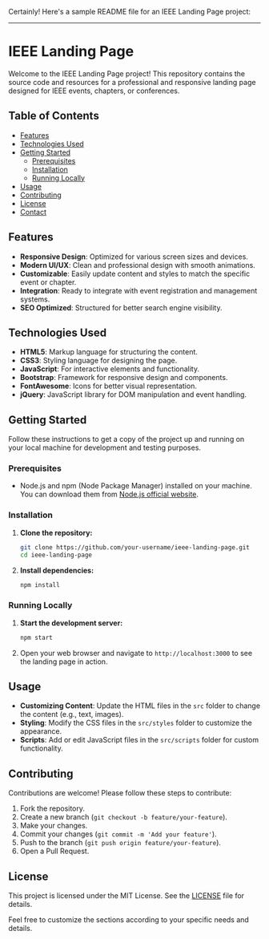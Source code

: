 Certainly! Here's a sample README file for an IEEE Landing Page project:

---

# IEEE Landing Page

Welcome to the IEEE Landing Page project! This repository contains the source code and resources for a professional and responsive landing page designed for IEEE events, chapters, or conferences.

## Table of Contents

- [Features](#features)
- [Technologies Used](#technologies-used)
- [Getting Started](#getting-started)
  - [Prerequisites](#prerequisites)
  - [Installation](#installation)
  - [Running Locally](#running-locally)
- [Usage](#usage)
- [Contributing](#contributing)
- [License](#license)
- [Contact](#contact)

## Features

- **Responsive Design**: Optimized for various screen sizes and devices.
- **Modern UI/UX**: Clean and professional design with smooth animations.
- **Customizable**: Easily update content and styles to match the specific event or chapter.
- **Integration**: Ready to integrate with event registration and management systems.
- **SEO Optimized**: Structured for better search engine visibility.

## Technologies Used

- **HTML5**: Markup language for structuring the content.
- **CSS3**: Styling language for designing the page.
- **JavaScript**: For interactive elements and functionality.
- **Bootstrap**: Framework for responsive design and components.
- **FontAwesome**: Icons for better visual representation.
- **jQuery**: JavaScript library for DOM manipulation and event handling.

## Getting Started

Follow these instructions to get a copy of the project up and running on your local machine for development and testing purposes.

### Prerequisites

- Node.js and npm (Node Package Manager) installed on your machine. You can download them from [Node.js official website](https://nodejs.org/).

### Installation

1. **Clone the repository:**

   ```bash
   git clone https://github.com/your-username/ieee-landing-page.git
   cd ieee-landing-page
   ```

2. **Install dependencies:**

   ```bash
   npm install
   ```

### Running Locally

1. **Start the development server:**

   ```bash
   npm start
   ```

2. Open your web browser and navigate to `http://localhost:3000` to see the landing page in action.

## Usage

- **Customizing Content**: Update the HTML files in the `src` folder to change the content (e.g., text, images).
- **Styling**: Modify the CSS files in the `src/styles` folder to customize the appearance.
- **Scripts**: Add or edit JavaScript files in the `src/scripts` folder for custom functionality.

## Contributing

Contributions are welcome! Please follow these steps to contribute:

1. Fork the repository.
2. Create a new branch (`git checkout -b feature/your-feature`).
3. Make your changes.
4. Commit your changes (`git commit -m 'Add your feature'`).
5. Push to the branch (`git push origin feature/your-feature`).
6. Open a Pull Request.

## License

This project is licensed under the MIT License. See the [LICENSE](LICENSE) file for details.

Feel free to customize the sections according to your specific needs and details.
